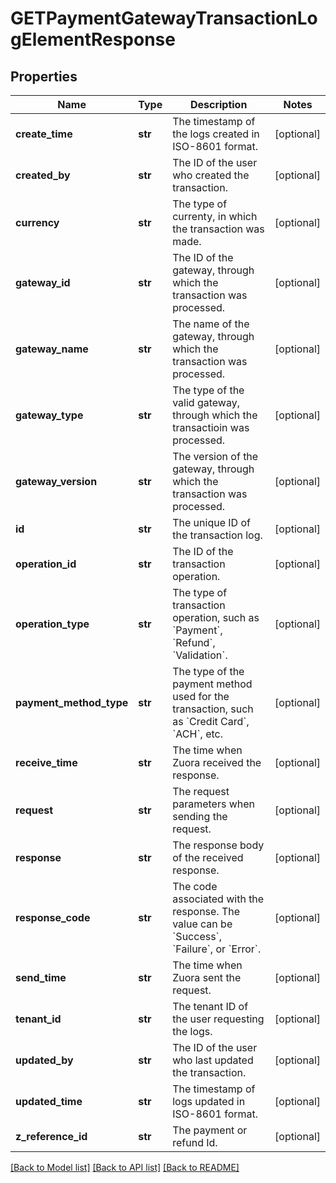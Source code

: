 # GETPaymentGatewayTransactionLogElementResponse

## Properties
Name | Type | Description | Notes
------------ | ------------- | ------------- | -------------
**create_time** | **str** | The timestamp of the logs created in ISO-8601 format.  | [optional] 
**created_by** | **str** | The ID of the user who created the transaction.  | [optional] 
**currency** | **str** | The type of currenty, in which the transaction was made.  | [optional] 
**gateway_id** | **str** | The ID of the gateway, through which the transaction was processed.  | [optional] 
**gateway_name** | **str** | The name of the gateway, through which the transaction was processed.  | [optional] 
**gateway_type** | **str** | The type of the valid gateway, through which the transactioin was processed.  | [optional] 
**gateway_version** | **str** | The version of the gateway, through which the transaction was processed.  | [optional] 
**id** | **str** | The unique ID of the transaction log.  | [optional] 
**operation_id** | **str** | The ID of the transaction operation.  | [optional] 
**operation_type** | **str** | The type of transaction operation, such as &#x60;Payment&#x60;, &#x60;Refund&#x60;, &#x60;Validation&#x60;.  | [optional] 
**payment_method_type** | **str** | The type of the payment method used for the transaction, such as &#x60;Credit Card&#x60;, &#x60;ACH&#x60;, etc.  | [optional] 
**receive_time** | **str** | The time when Zuora received the response.  | [optional] 
**request** | **str** | The request parameters when sending the request.  | [optional] 
**response** | **str** | The response body of the received response.  | [optional] 
**response_code** | **str** | The code associated with the response. The value can be &#x60;Success&#x60;, &#x60;Failure&#x60;, or &#x60;Error&#x60;.  | [optional] 
**send_time** | **str** | The time when Zuora sent the request.  | [optional] 
**tenant_id** | **str** | The tenant ID of the user requesting the logs.  | [optional] 
**updated_by** | **str** | The ID of the user who last updated the transaction.  | [optional] 
**updated_time** | **str** | The timestamp of logs updated in ISO-8601 format.  | [optional] 
**z_reference_id** | **str** | The payment or refund Id.  | [optional] 

[[Back to Model list]](../README.md#documentation-for-models) [[Back to API list]](../README.md#documentation-for-api-endpoints) [[Back to README]](../README.md)


